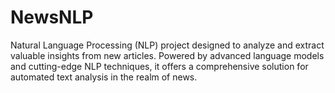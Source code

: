 # NewsNLP
Natural Language Processing (NLP) project designed to analyze and extract valuable insights from new articles. Powered by advanced language models and cutting-edge NLP techniques, it offers a comprehensive solution for automated text analysis in the realm of news.
